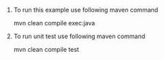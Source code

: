 1. To run this example use following maven command

   mvn clean compile exec:java

2. To run unit test use following maven command

   mvn clean compile test